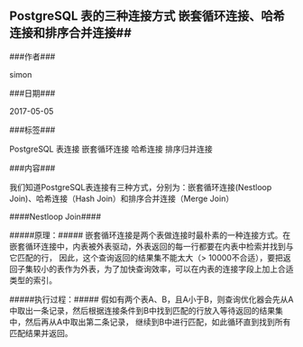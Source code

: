 ## PostgreSQL 表的三种连接方式 嵌套循环连接、哈希连接和排序合并连接##

###作者###

simon

###日期###

2017-05-05

###标签###

PostgreSQL 表连接 嵌套循环连接 哈希连接 排序归并连接


###内容###

 我们知道PostgreSQL表连接有三种方式，分别为：嵌套循环连接(Nestloop Join)、哈希连接（Hash Join）和排序合并连接（Merge Join）


####Nestloop Join####

#####原理：#####
嵌套循环连接是两个表做连接时最朴素的一种连接方式。在嵌套循环连接中，内表被外表驱动，外表返回的每一行都要在内表中检索并找到与它匹配的行，
因此，这个查询返回的结果集不能太大（> 10000不合适），要把返回子集较小的表作为外表，为了加快查询效率，可以在内表的连接字段上加上合适类型的索引。

#####执行过程：#####
假如有两个表A、B，且A小于B，则查询优化器会先从A中取出一条记录，然后根据连接条件到B中找到匹配的行放入等待返回的结果集中，然后再从A中取出第二条记录，
继续到B中进行匹配，如此循环直到找到所有匹配结果并返回。
